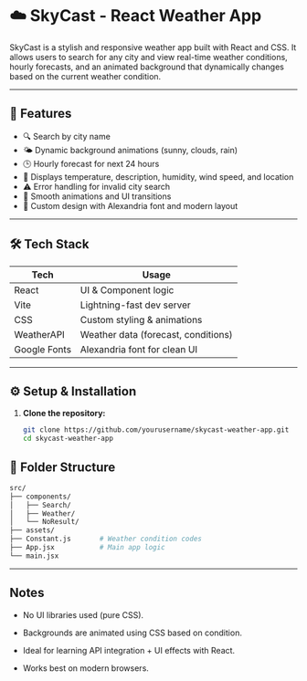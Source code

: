 # ☁️ SkyCast - React Weather App

SkyCast is a stylish and responsive weather app built with React and CSS. It allows users to search for any city and view real-time weather conditions, hourly forecasts, and an animated background that dynamically changes based on the current weather condition.

---

## 🌟 Features

- 🔍 Search by city name
- 🌤 Dynamic background animations (sunny, clouds, rain)
- 🕒 Hourly forecast for next 24 hours
- 📍 Displays temperature, description, humidity, wind speed, and location
- ⚠️ Error handling for invalid city search
- 🔄 Smooth animations and UI transitions
- 🎨 Custom design with Alexandria font and modern layout

---

## 🛠️ Tech Stack

| Tech         | Usage                               |
| ------------ | ----------------------------------- |
| React        | UI & Component logic                |
| Vite         | Lightning-fast dev server           |
| CSS          | Custom styling & animations         |
| WeatherAPI   | Weather data (forecast, conditions) |
| Google Fonts | Alexandria font for clean UI        |

---

## ⚙️ Setup & Installation

1. **Clone the repository:**
   ```bash
   git clone https://github.com/yourusername/skycast-weather-app.git
   cd skycast-weather-app
   ```
## 📁 Folder Structure

```bash
src/
├── components/
│   ├── Search/
│   ├── Weather/
│   └── NoResult/
├── assets/
├── Constant.js       # Weather condition codes
├── App.jsx           # Main app logic
└── main.jsx
```
---

## Notes

- No UI libraries used (pure CSS).

- Backgrounds are animated using CSS based on condition.

- Ideal for learning API integration + UI effects with React.

- Works best on modern browsers.
